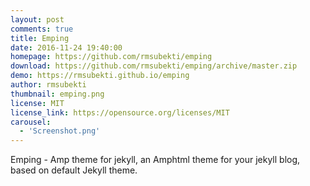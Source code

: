 ```yaml
---
layout: post
comments: true
title: Emping
date: 2016-11-24 19:40:00
homepage: https://github.com/rmsubekti/emping
download: https://github.com/rmsubekti/emping/archive/master.zip
demo: https://rmsubekti.github.io/emping
author: rmsubekti
thumbnail: emping.png
license: MIT
license_link: https://opensource.org/licenses/MIT
carousel:
  - 'Screenshot.png'
---
```


Emping - Amp theme for jekyll, an Amphtml theme for your jekyll blog, based on default Jekyll theme.
